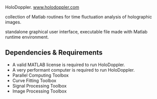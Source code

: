 HoloDoppler. www.holodoppler.com

collection of Matlab routines for time fluctuation analysis of holographic images.

standalone graphical user interface, executable file made with Matlab runtime environment.

## Dependencies & Requirements

- A valid MATLAB license is required to run HoloDoppler.
- A very performant computer is required to run HoloDoppler. 
- Parallel Computing Toolbox
- Curve Fitting Toolbox
- Signal Processing Toolbox
- Image Processing Toolbox